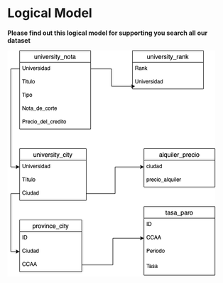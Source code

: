 # Logical Model


**Please find out this logical model for supporting you search all our dataset**




![title](/Dataset/logical_model_samoa.png)
